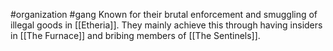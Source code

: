 #organization #gang 
Known for their brutal enforcement and smuggling of illegal goods in [[Etheria]]. They mainly achieve this through having insiders in [[The Furnace]] and bribing members of  [[The Sentinels]].